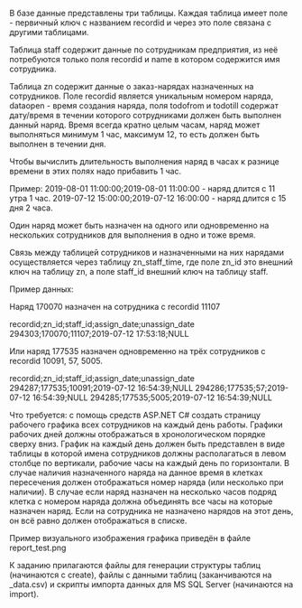 В базе данные представлены три таблицы. Каждая таблица имеет поле - первичный ключ
с названием recordid и через это поле связана с другими таблицами.


Таблица staff содержит данные по сотрудникам предприятия, из неё потребуются только поля recordid и name
в котором содержится имя сотрудника.

Таблица zn содержит данные о заказ-нарядах назначенных на сотрудников. Поле recordid является
уникальным номером наряда, dataopen - время создания наряда, поля todofrom и todotill содержат 
дату/время в течении которого сотрудниками должен быть выполнен данный наряд.
Время всегда кратно целым часам, наряд может выполняться минимум 1 час, максимум 12, 
то есть должен быть выполнен в течении дня.

Чтобы вычислить длительность выполнения наряд в часах к разнице времени в этих полях надо прибавить 1 час.

Пример:
2019-08-01 11:00:00;2019-08-01 11:00:00 - наряд длится с 11 утра 1 час.
2019-07-12 15:00:00;2019-07-12 16:00:00 - наряд длится с 15 дня 2 часа.

Один наряд может быть назначен на одного или одновременно на нескольких сотрудников для выполнения в одно и тоже
время.

Связь между таблицей сотрудников и назначенными на них нарядами осуществляется через таблицу
zn_staff_time, где поле zn_id это внешний ключ на таблицу zn, а поле staff_id внешний ключ на таблицу staff.

Пример данных:

Наряд 170070 назначен на сотрудника с recordid 11107

recordid;zn_id;staff_id;assign_date;unassign_date
294303;170070;11107;2019-07-12 17:53:18;NULL

Или наряд 177535 назначен одновременно на трёх сотрудников с recordid 10091, 57, 5005.

recordid;zn_id;staff_id;assign_date;unassign_date                                
294287;177535;10091;2019-07-12 16:54:39;NULL
294286;177535;57;2019-07-12 16:54:39;NULL
294285;177535;5005;2019-07-12 16:54:39;NULL

Что требуется: с помощь средств ASP.NET С# создать страницу рабочего графика всех сотрудников на каждый день работы.
Графики рабочих дней должны отображаться в хронологическом порядке сверху вниз. График на каждый день должен быть 
представлен в виде таблицы в которой имена сотрудников должны располагаться в левом столбце по вертикали, рабочие часы 
на каждый день по горизонтали. В случае наличия назначенного наряда на данное время в клетках пересечения должен 
отображаться номер наряда  (или несколько при наличии). В случае если наряд назначен на несколько часов подряд 
клетка с номером наряда должна объединять все часы на которые назначен наряд. Если на сотрудника не назначено нарядов
на этот день, он всё равно должен отображаться в списке.

Пример визуального изображения графика приведён в файле report_test.png

К заданию прилагаются файлы для генерации структуры таблиц (начинаются с create),
файлы с данными таблиц (заканчиваются на _data.csv) и скрипты импорта данных для MS SQL Server (начинаются на import).
